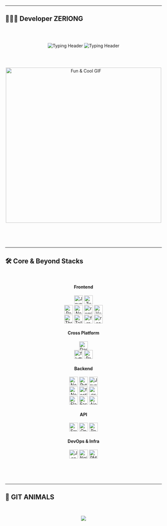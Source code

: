 <!-- =================== Hi =================== -->
---
## 👨🏻‍💻 Developer ZERIONG


<!-- =================== Intro Typing Banner =================== -->

<br><br>

<p align="center">
  <img src="https://readme-typing-svg.herokuapp.com?lines=Zeriong+깃허브에+오신+것을+환영합니다!;유용한+코드가+있다면+사용하시고,+⭐를+눌러주세요!&font=Fira+Code&duration=4000&pause=1000&color=F76C6C&center=true&width=800&height=32" alt="Typing Header" />
  <img src="https://readme-typing-svg.herokuapp.com?lines=Welcome+to+Zeriong+playground!;If+you+have+a+useful+code,+please+use+it+and+press+⭐!;&font=Fira+Code&duration=4000&pause=1000&color=F76C6C&center=true&width=800&height=30" alt="Typing Header" />
</p>

<br><br>

<!-- =================== GIF Header =================== -->

<p align="center">
  <img src="https://media.giphy.com/media/l0MYt5jPR6QX5pnqM/giphy.gif" alt="Fun & Cool GIF" width="500px"/>
</p>

<br><br><br>

---

<!-- =================== Focusing on =================== -->

## 🛠️ Core & Beyond Stacks

<!-- just gap -->
<p>&nbsp;</p>

<!-- =================== Frontend =================== -->
<h4 align="center">Frontend</h4>
<p align="center">
  <!-- =================== Language & compiler =================== -->
  <img src="https://img.shields.io/badge/JavaScript-F7DF1E?style=for-the-badge&logo=javascript&logoColor=black" alt="JavaScript" height="28"/>
  <img src="https://img.shields.io/badge/TypeScript-3178C6?style=for-the-badge&logo=typescript&logoColor=white" alt="TypeScript" height="28"/>

  <br>
  
  <!-- =================== Framework =================== -->
  <img src="https://img.shields.io/badge/React-61DAFB?style=for-the-badge&logo=React&logoColor=black" alt="React" height="28"/>
  <img src="https://img.shields.io/badge/Next.js-000000?style=for-the-badge&logo=Next.js&logoColor=white" alt="Next.js" height="28"/>
  <img src="https://img.shields.io/badge/Remix-000000?style=for-the-badge&logo=remix&logoColor=white" alt="remix" height="28"/>
  <img src="https://img.shields.io/badge/Vue-4FC08D?style=for-the-badge&logo=vuedotjs&logoColor=white" alt="Vue.js" height="28"/>

  <br>
  
  <!-- =================== Library =================== -->
  <img src="https://img.shields.io/badge/Three.js-000000?style=for-the-badge&logo=threedotjs&logoColor=white" alt="Three.js" height="28"/>
  <img src="https://img.shields.io/badge/Tailwind CSS-06B6D4?style=for-the-badge&logo=Tailwindcss&logoColor=white" alt="Tailwindcss" height="28"/>
  <img src="https://img.shields.io/badge/Framer-0055FF?style=for-the-badge&logo=framer&logoColor=white" alt="framer" height="28"/>
  <img src="https://img.shields.io/badge/react hook form-EC5990?style=for-the-badge&logo=reacthookform&logoColor=white" alt="react-hook-form" height="28"/>
</p>

<!-- =================== Cross Platform =================== -->
<h4 align="center">Cross Platform</h4>
<p align="center">
  <!-- =================== Language =================== -->
  <img src="https://img.shields.io/badge/Dart-0175C2?style=for-the-badge&logo=dart&logoColor=white" alt="Dart" height="28"/>

  <br>
  
  <img src="https://img.shields.io/badge/Flutter-02569B?style=for-the-badge&logo=flutter&logoColor=white" alt="flutter" height="28"/>
  <img src="https://img.shields.io/badge/React Native-61DAFB?style=for-the-badge&logo=react&logoColor=black" alt="React Native" height="28"/>
</p>

<!-- =================== Backend =================== -->
<h4 align="center">Backend</h4>
<p align="center">
  <!-- =================== Language & Runtime =================== -->
  <img src="https://img.shields.io/badge/Node.js-5FA04E?style=for-the-badge&logo=nodedotjs&logoColor=white" alt="Node.js" height="28"/>
  <img src="https://img.shields.io/badge/Python-3776AB?style=for-the-badge&logo=python&logoColor=white" alt="Python" height="28"/>
  <img src="https://img.shields.io/badge/Java-000000?style=for-the-badge&logo=openjdk&logoColor=white" alt="Java" height="28"/>

  <br>
  
  <!-- =================== Node =================== -->
  <img src="https://img.shields.io/badge/Nest.js-E0234E?style=for-the-badge&logo=nestjs&logoColor=white" alt="Nest.js" height="28"/>
  <img src="https://img.shields.io/badge/Fastify-000000?style=for-the-badge&logo=fastify&logoColor=white" alt="fastify" height="28"/>
  <img src="https://img.shields.io/badge/Express-000000?style=for-the-badge&logo=express&logoColor=white" alt="express" height="28"/>

  <br>

  <!-- =================== Python =================== -->
  <img src="https://img.shields.io/badge/Flask-000000?style=for-the-badge&logo=Flask&logoColor=white" alt="Flask" height="28"/>
  <img src="https://img.shields.io/badge/Fast api-009688?style=for-the-badge&logo=fastapi&logoColor=white" alt="Fastapi" height="28"/>
  <img src="https://img.shields.io/badge/Aiohttp & Aiomysql-2C5BB4?style=for-the-badge&logo=aiohttp&logoColor=white" alt="Aiohttp" height="28"/>
  
</p>

<!-- =================== API =================== -->
<h4 align="center">API</h4>
<p align="center">
  <img src="https://img.shields.io/badge/Swagger-85EA2D?style=for-the-badge&logo=swagger&logoColor=black" alt="Swagger" height="28"/>
  <img src="https://img.shields.io/badge/OpenApi Generator-6BA539?style=for-the-badge&logo=openapiinitiative&logoColor=white" alt="OpenApi" height="28"/>
  <img src="https://img.shields.io/badge/Postman-FF6C37?style=for-the-badge&logo=postman&logoColor=white" alt="Postman" height="28"/>
</p>

<!-- =================== DevOps & Infra =================== -->
<h4 align="center">DevOps & Infra</h4>
<p align="center">
  <img src="https://img.shields.io/badge/Jenkins-D24939?style=for-the-badge&logo=jenkins&logoColor=white" alt="Jenkins" height="28"/>
  <img src="https://img.shields.io/badge/Nginx-009639?style=for-the-badge&logo=nginx&logoColor=white" alt="Nginx" height="28"/>
  <img src="https://img.shields.io/badge/PM2-2B037A?style=for-the-badge&logo=pm2&logoColor=white" alt="PM2" height="28"/>
</p>

<br><br><br>

---

<!-- =================== Focusing on =================== -->
<!--
## 🎯 Focusing on

<p>&nbsp;</p>

<p align="center">
  <img src="https://img.shields.io/badge/Flutter-02569B?style=for-the-badge&logo=flutter&logoColor=white" alt="flutter" height="28"/>
  <img src="https://img.shields.io/badge/React-61DAFB?style=for-the-badge&logo=React&logoColor=black" alt="React" height="28"/>

  <br>

  <img src="https://img.shields.io/badge/Jenkins-D24939?style=for-the-badge&logo=jenkins&logoColor=white" alt="Jenkins" height="28"/>
  <img src="https://img.shields.io/badge/Nginx-009639?style=for-the-badge&logo=nginx&logoColor=white" alt="Nginx" height="28"/>
  <img src="https://img.shields.io/badge/PM2-2B037A?style=for-the-badge&logo=pm2&logoColor=white" alt="PM2" height="28"/>
</p>

<br><br><br>

---

-->

<!-- =================== Git Animals =================== -->

## 🐧 GIT ANIMALS

<br>

<p align="center">
  <a href="https://github.com/devxb/gitanimals">
    <img src="https://render.gitanimals.org/farms/zeriong"/>
  </a>
</p>

<br><br><br>

<!-- =================== Git Snake =================== -->
<!--
---

## 🐍 GIT SNAKE
<img src="https://github.com/zeriong/zeriong/blob/output/github-snake-dark.svg" width="100%">
-->
